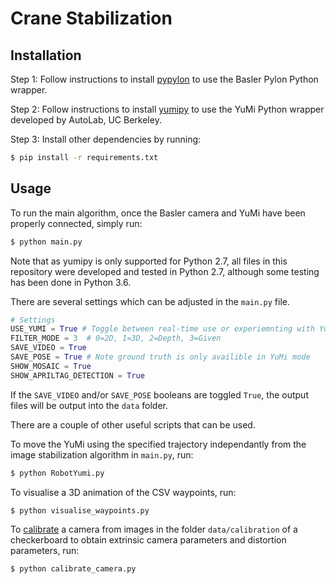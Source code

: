# Crane Stabilization



## Installation

Step 1: Follow instructions to install [pypylon](https://github.com/basler/pypylon) to use the Basler Pylon Python wrapper.

Step 2: Follow instructions to install [yumipy](https://github.com/BerkeleyAutomation/yumipy) to use the YuMi Python wrapper developed by AutoLab, UC Berkeley.

Step 3: Install other dependencies by running:

```bash
$ pip install -r requirements.txt
```

## Usage

To run the main algorithm, once the Basler camera and YuMi have been properly connected, simply run:
```bash
$ python main.py
```

Note that as yumipy is only supported for Python 2.7, all files in this repository were developed and tested in Python 2.7, although some testing has been done in Python 3.6. 

There are several settings which can be adjusted in the `main.py` file. 

```python
# Settings
USE_YUMI = True # Toggle between real-time use or experiemnting with YuMi
FILTER_MODE = 3  # 0=2D, 1=3D, 2=Depth, 3=Given
SAVE_VIDEO = True
SAVE_POSE = True # Note ground truth is only availible in YuMi mode
SHOW_MOSAIC = True
SHOW_APRILTAG_DETECTION = True
```
If the `SAVE_VIDEO` and/or `SAVE_POSE` booleans are toggled `True`, the output files will be output into the `data` folder.


There are a couple of other useful scripts that can be used.

To move the YuMi using the specified trajectory independantly from the image stabilization algorithm in `main.py`, run:
```bash
$ python RobotYumi.py
```

To visualise a 3D animation of the CSV waypoints, run:
```bash
$ python visualise_waypoints.py
```

To [calibrate](https://opencv-python-tutroals.readthedocs.io/en/latest/py_tutorials/py_calib3d/py_calibration/py_calibration.html) a camera from images in the folder `data/calibration` of a checkerboard to obtain extrinsic camera parameters and distortion parameters, run:
```bash
$ python calibrate_camera.py
```

